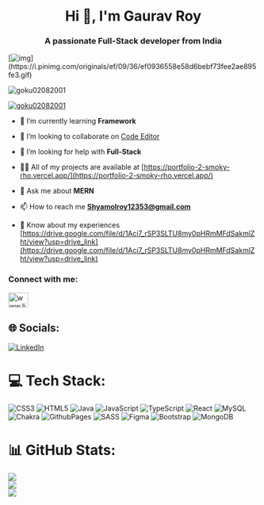 <h1 align="center">Hi 👋, I'm Gaurav Roy</h1>
<h3 align="center">A passionate Full-Stack developer from India</h3>
[<img src="https://camo.githubusercontent.com/7de37139d0b4c1ce40865e799b446c0e963a3dd8fb68d239707237c40604fa3d/68747470733a2f2f63646e2e6472696262626c652e636f6d2f75736572732f3733303730332f73637265656e73686f74732f363538313234332f6176656e746f2e676966" alt="img"/>](https://i.pinimg.com/originals/ef/09/36/ef0936558e58d6bebf73fee2ae895fe3.gif)
<p align="left"> <img src="https://komarev.com/ghpvc/?username=goku02082001&label=Profile%20views&color=0e75b6&style=flat" alt="goku02082001" /> </p>

<p align="left"> <a href="https://github.com/ryo-ma/github-profile-trophy"><img src="https://github-profile-trophy.vercel.app/?username=goku02082001" alt="goku02082001" /></a> </p>

- 🌱 I’m currently learning **Framework**

- 👯 I’m looking to collaborate on [Code Editor](https://code-flow-woy3.vercel.app/)

- 🤝 I’m looking for help with **Full-Stack**

- 👨‍💻 All of my projects are available at [https://portfolio-2-smoky-rho.vercel.app/](https://portfolio-2-smoky-rho.vercel.app/)

- 💬 Ask me about **MERN**

- 📫 How to reach me **Shyamolroy12353@gmail.com**

- 📄 Know about my experiences [https://drive.google.com/file/d/1Aci7_rSP3SLTU8my0pHRmMFdSakmlZht/view?usp=drive_link](https://drive.google.com/file/d/1Aci7_rSP3SLTU8my0pHRmMFdSakmlZht/view?usp=drive_link)

<h3 align="left">Connect with me:</h3>
<p align="left">
<a href="https://linkedin.com/in/www.linkedin.com/in/gaurav-roy-61588128a" target="blank"><img align="center" src="https://raw.githubusercontent.com/rahuldkjain/github-profile-readme-generator/master/src/images/icons/Social/linked-in-alt.svg" alt="www.linkedin.com/in/gaurav-roy-61588128a" height="30" width="40" /></a>
</p>


## 🌐 Socials:
[![LinkedIn](https://img.shields.io/badge/LinkedIn-%230077B5.svg?logo=linkedin&logoColor=white)](https://linkedin.com/in/www.linkedin.com/in/gaurav-roy-61588128a) 

# 💻 Tech Stack:
![CSS3](https://img.shields.io/badge/css3-%231572B6.svg?style=for-the-badge&logo=css3&logoColor=white) ![HTML5](https://img.shields.io/badge/html5-%23E34F26.svg?style=for-the-badge&logo=html5&logoColor=white) ![Java](https://img.shields.io/badge/java-%23ED8B00.svg?style=for-the-badge&logo=openjdk&logoColor=white) ![JavaScript](https://img.shields.io/badge/javascript-%23323330.svg?style=for-the-badge&logo=javascript&logoColor=%23F7DF1E) ![TypeScript](https://img.shields.io/badge/typescript-%23007ACC.svg?style=for-the-badge&logo=typescript&logoColor=white) ![React](https://img.shields.io/badge/react-%2320232a.svg?style=for-the-badge&logo=react&logoColor=%2361DAFB) ![MySQL](https://img.shields.io/badge/mysql-4479A1.svg?style=for-the-badge&logo=mysql&logoColor=white) ![Chakra](https://img.shields.io/badge/chakra-%234ED1C5.svg?style=for-the-badge&logo=chakraui&logoColor=white) ![GithubPages](https://img.shields.io/badge/github%20pages-121013?style=for-the-badge&logo=github&logoColor=white) ![SASS](https://img.shields.io/badge/SASS-hotpink.svg?style=for-the-badge&logo=SASS&logoColor=white) ![Figma](https://img.shields.io/badge/figma-%23F24E1E.svg?style=for-the-badge&logo=figma&logoColor=white) ![Bootstrap](https://img.shields.io/badge/bootstrap-%238511FA.svg?style=for-the-badge&logo=bootstrap&logoColor=white) ![MongoDB](https://img.shields.io/badge/MongoDB-%234ea94b.svg?style=for-the-badge&logo=mongodb&logoColor=white)
# 📊 GitHub Stats:
![](https://github-readme-stats.vercel.app/api?username=Goku02082001&theme=dark&hide_border=false&include_all_commits=false&count_private=false)<br/>
![](https://github-readme-streak-stats.herokuapp.com/?user=Goku02082001&theme=dark&hide_border=false)<br/>
![](https://github-readme-stats.vercel.app/api/top-langs/?username=Goku02082001&theme=dark&hide_border=false&include_all_commits=false&count_private=false&layout=compact)


<!-- Proudly created with GPRM ( https://gprm.itsvg.in ) -->
